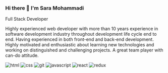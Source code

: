 ### Hi there 👋 I'm Sara Mohammadi
Full Stack Developer

<!--
**sara1989mohammadi/sara1989mohammadi** is a ✨ _special_ ✨ repository because its `README.md` (this file) appears on your GitHub profile.

Here are some ideas to get you started:

- 🔭 I’m currently working on ...
- 🌱 I’m currently learning ...
- 👯 I’m looking to collaborate on ...
- 🤔 I’m looking for help with ...
- 💬 Ask me about ...
- 📫 How to reach me: ...
- 😄 Pronouns: ...
- ⚡ Fun fact: ...
-->
Highly experienced web developer with more than 10 years experience in software development industry throughout development life cycle end to end. Having experienced in both front-end and back-end development.
Highly motivated and enthusiastic about learning new technologies and working on distinguished and
challenging projects. A great team player with can-do attitude.

![html](https://user-images.githubusercontent.com/52976293/186632257-832675d8-f904-454e-8a68-f2f1a0c64798.png)
![css](https://user-images.githubusercontent.com/52976293/186632603-2582d6da-9564-4589-8b44-584ed02b5e6b.png)
![git](https://user-images.githubusercontent.com/52976293/186632761-80460c32-3964-4f9e-b7dd-3cb8d41bb0d4.png)
![javascript](https://user-images.githubusercontent.com/52976293/186632988-723e1422-d6a3-4cf5-a1d9-019032ab3a15.png)
![react](https://user-images.githubusercontent.com/52976293/186633003-6ae6e106-11dc-4a95-a881-637ee28e7193.png)
![redux](https://user-images.githubusercontent.com/52976293/186633057-31c76337-7f91-457e-ab8d-577ccb3406e8.png)
